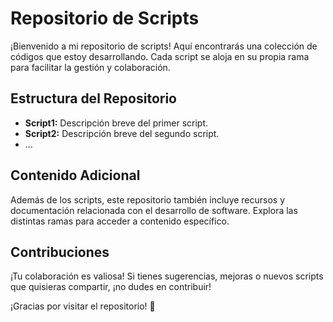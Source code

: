 # Repositorio de Scripts

¡Bienvenido a mi repositorio de scripts! Aquí encontrarás una colección de códigos que estoy desarrollando. Cada script se aloja en su propia rama para facilitar la gestión y colaboración.

## Estructura del Repositorio

- **Script1:** Descripción breve del primer script.
- **Script2:** Descripción breve del segundo script.
- ...

## Contenido Adicional

Además de los scripts, este repositorio también incluye recursos y documentación relacionada con el desarrollo de software. Explora las distintas ramas para acceder a contenido específico.

## Contribuciones

¡Tu colaboración es valiosa! Si tienes sugerencias, mejoras o nuevos scripts que quisieras compartir, ¡no dudes en contribuir!

¡Gracias por visitar el repositorio! 🚀
